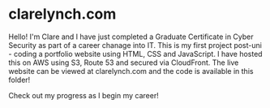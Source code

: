 # clarelynch.com
Hello! I'm Clare and I have just completed a Graduate Certificate in Cyber Security as part of a career chanage into IT. This is my first project post-uni - coding a portfolio website using HTML, CSS and JavaScript. I have hosted this on AWS using S3, Route 53 and secured via CloudFront. The live website can be viewed at clarelynch.com and the code is available in this folder! 

Check out my progress as I begin my career!  
